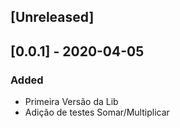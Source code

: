 <!--
O que é um changelog?

Um changelog é um arquivo que contém uma lista selecionada, ordenada cronologicamente, de mudanças significativas para cada versão de um projeto.

Por favor mantenha o arquivo padronizado.
Veja como em: https://keepachangelog.com/pt-BR/1.0.0/
-->

## [Unreleased]

<!-- ## [0.0.3] - XXXX-XX-XX
### Added
- Faça desta forma nos próximos releases

## [0.0.2] - XXXX-XX-XX
### Added
- Exemplo de update  -->

## [0.0.1] - 2020-04-05
### Added
- Primeira Versão da Lib
- Adição de testes Somar/Multiplicar 
